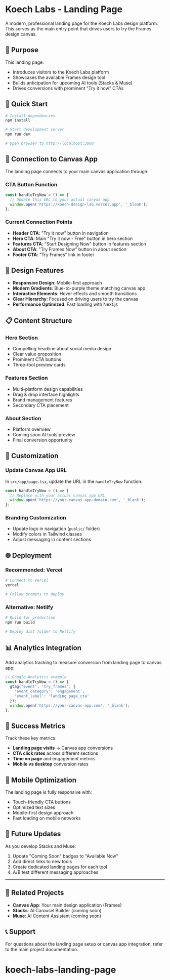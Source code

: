 # Koech Labs - Landing Page

A modern, professional landing page for the Koech Labs design platform. This serves as the main entry point that drives users to try the Frames design canvas.

## 🎯 Purpose

This landing page:
- Introduces visitors to the Koech Labs platform
- Showcases the available Frames design tool
- Builds anticipation for upcoming AI tools (Stacks & Muse)
- Drives conversions with prominent "Try it now" CTAs

## 🚀 Quick Start

```bash
# Install dependencies
npm install

# Start development server
npm run dev

# Open browser to http://localhost:3000
```

## 🔗 Connection to Canvas App

The landing page connects to your main canvas application through:

### CTA Button Function
```javascript
const handleTryNow = () => {
  // Update this URL to your actual canvas app
  window.open('https://koech-design-lab.vercel.app', '_blank');
};
```

### Current Connection Points
- **Header CTA**: "Try it now" button in navigation
- **Hero CTA**: Main "Try it now - Free" button in hero section
- **Features CTA**: "Start Designing Now" button in features section
- **About CTA**: "Try Frames Now" button in about section
- **Footer CTA**: "Try Frames" link in footer

## 🎨 Design Features

- **Responsive Design**: Mobile-first approach
- **Modern Gradients**: Blue-to-purple theme matching canvas app
- **Interactive Elements**: Hover effects and smooth transitions
- **Clear Hierarchy**: Focused on driving users to try the canvas
- **Performance Optimized**: Fast loading with Next.js

## 📋 Content Structure

### Hero Section
- Compelling headline about social media design
- Clear value proposition
- Prominent CTA buttons
- Three-tool preview cards

### Features Section
- Multi-platform design capabilities
- Drag & drop interface highlights
- Brand management features
- Secondary CTA placement

### About Section
- Platform overview
- Coming soon AI tools preview
- Final conversion opportunity

## 🔧 Customization

### Update Canvas App URL
In `src/app/page.tsx`, update the URL in the `handleTryNow` function:

```javascript
const handleTryNow = () => {
  // Replace with your actual canvas app URL
  window.open('https://your-canvas-app-domain.com', '_blank');
};
```

### Branding Customization
- Update logo in navigation (`public/` folder)
- Modify colors in Tailwind classes
- Adjust messaging in content sections

## 🌐 Deployment

### Recommended: Vercel
```bash
# Connect to Vercel
vercel

# Follow prompts to deploy
```

### Alternative: Netlify
```bash
# Build for production
npm run build

# Deploy dist folder to Netlify
```

## 📊 Analytics Integration

Add analytics tracking to measure conversion from landing page to canvas app:

```javascript
// Google Analytics example
const handleTryNow = () => {
  gtag('event', 'try_frames', {
    'event_category': 'engagement',
    'event_label': 'landing_page_cta'
  });
  window.open('https://your-canvas-app.com', '_blank');
};
```

## 🎯 Success Metrics

Track these key metrics:
- **Landing page visits** → Canvas app conversions
- **CTA click rates** across different sections
- **Time on page** and engagement metrics
- **Mobile vs desktop** conversion rates

## 📱 Mobile Optimization

The landing page is fully responsive with:
- Touch-friendly CTA buttons
- Optimized text sizes
- Mobile-first design approach
- Fast loading on mobile networks

## 🔄 Future Updates

As you develop Stacks and Muse:
1. Update "Coming Soon" badges to "Available Now"
2. Add direct links to new tools
3. Create dedicated landing pages for each tool
4. A/B test different messaging approaches

---

## 🔗 Related Projects

- **Canvas App**: Your main design application (Frames)
- **Stacks**: AI Carousel Builder (coming soon)
- **Muse**: AI Content Assistant (coming soon)

## 📞 Support

For questions about the landing page setup or canvas app integration, refer to the main project documentation.
# koech-labs-landing-page
